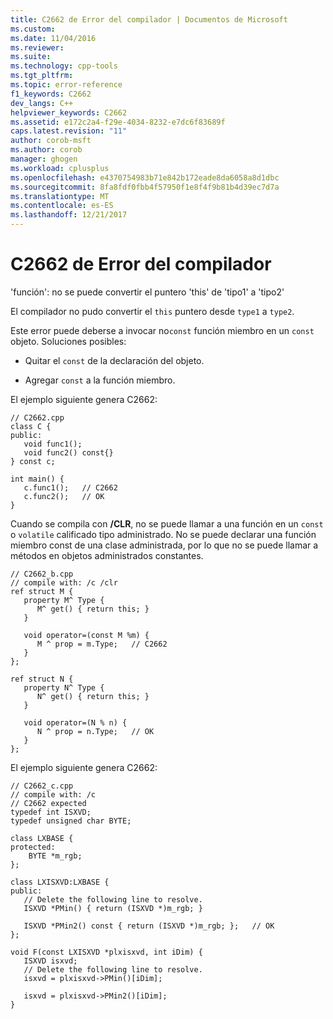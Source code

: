 ```yaml
---
title: C2662 de Error del compilador | Documentos de Microsoft
ms.custom: 
ms.date: 11/04/2016
ms.reviewer: 
ms.suite: 
ms.technology: cpp-tools
ms.tgt_pltfrm: 
ms.topic: error-reference
f1_keywords: C2662
dev_langs: C++
helpviewer_keywords: C2662
ms.assetid: e172c2a4-f29e-4034-8232-e7dc6f83689f
caps.latest.revision: "11"
author: corob-msft
ms.author: corob
manager: ghogen
ms.workload: cplusplus
ms.openlocfilehash: e4370754983b71e842b172eade8da6058a8d1dbc
ms.sourcegitcommit: 8fa8fdf0fbb4f57950f1e8f4f9b81b4d39ec7d7a
ms.translationtype: MT
ms.contentlocale: es-ES
ms.lasthandoff: 12/21/2017
---
```

# <a name="compiler-error-c2662"></a>C2662 de Error del compilador
'función': no se puede convertir el puntero 'this' de 'tipo1' a 'tipo2'  
  
 El compilador no pudo convertir el `this` puntero desde `type1` a `type2`.  
  
 Este error puede deberse a invocar no`const` función miembro en un `const` objeto.  Soluciones posibles:  
  
-   Quitar el `const` de la declaración del objeto.  
  
-   Agregar `const` a la función miembro.  
  
 El ejemplo siguiente genera C2662:  
  
```  
// C2662.cpp  
class C {  
public:  
   void func1();  
   void func2() const{}  
} const c;  
  
int main() {  
   c.func1();   // C2662  
   c.func2();   // OK  
}  
```  
  
 Cuando se compila con **/CLR**, no se puede llamar a una función en un `const` o `volatile` calificado tipo administrado. No se puede declarar una función miembro const de una clase administrada, por lo que no se puede llamar a métodos en objetos administrados constantes.  
  
```  
// C2662_b.cpp  
// compile with: /c /clr  
ref struct M {  
   property M^ Type {  
      M^ get() { return this; }  
   }  
  
   void operator=(const M %m) {  
      M ^ prop = m.Type;   // C2662  
   }  
};  
  
ref struct N {  
   property N^ Type {  
      N^ get() { return this; }  
   }  
  
   void operator=(N % n) {  
      N ^ prop = n.Type;   // OK  
   }  
};  
```  
  
 El ejemplo siguiente genera C2662:  
  
```  
// C2662_c.cpp  
// compile with: /c  
// C2662 expected  
typedef int ISXVD;  
typedef unsigned char BYTE;  
  
class LXBASE {  
protected:  
    BYTE *m_rgb;  
};  
  
class LXISXVD:LXBASE {  
public:  
   // Delete the following line to resolve.  
   ISXVD *PMin() { return (ISXVD *)m_rgb; }  
  
   ISXVD *PMin2() const { return (ISXVD *)m_rgb; };   // OK  
};  
  
void F(const LXISXVD *plxisxvd, int iDim) {  
   ISXVD isxvd;  
   // Delete the following line to resolve.  
   isxvd = plxisxvd->PMin()[iDim];  
  
   isxvd = plxisxvd->PMin2()[iDim];    
}  
```